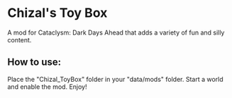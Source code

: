 # Chizal's Toy Box

A mod for Cataclysm: Dark Days Ahead that adds a variety of fun and silly content.

## How to use:

Place the "Chizal_ToyBox" folder in your "data/mods" folder. Start a world and enable the mod. Enjoy!

